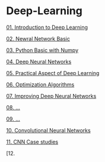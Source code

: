 # Deep-Learning

[01. Introduction to Deep Learning](https://github.com/junji64/Deep-Learning/blob/main/01.%20Introduction%20to%20Deep%20Learning.ipynb)

[02. Newral Network Basic](https://junji64.github.io/Deep-Learning/02.%20Neural%20Network%20Basics-v2.html)

[03. Python Basic with Numpy](https://junji64.github.io/Deep-Learning/02.(Assignment-problem)%20Python%20Basics%20with%20Numpy.html)

[04. Deep Neural Networks](https://github.com/junji64/Deep-Learning/blob/main/04.%20Deep%20Neural%20Networks.ipynb)

[05. Practical Aspect of Deep Learning](https://github.com/junji64/Deep-Learning/blob/main/05.%20Practical%20Aspects%20of%20Deep%20Learning.ipynb)

[06. Optimization Algorithms](https://github.com/junji64/Deep-Learning/blob/main/06.%20Optimization%20Algorithms.ipynb)

[07. Improving Deep Neural Networks](https://github.com/junji64/Deep-Learning/blob/main/07.%20Improving%20Deep%20Neural%20Networks.ipynb)

[08. ...]()

[09. ...]()

[10. Convolutional Neural Networks](https://github.com/junji64/Deep-Learning/blob/main/10.%20Convolutional%20Neural%20Networks.ipynb)

[11. CNN Case studies](https://github.com/junji64/Deep-Learning/blob/main/11.%20CNN%20Case%20studies.ipynb)

[12. 
